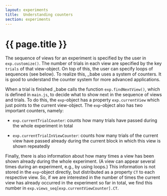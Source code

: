 ```yaml
---
layout: experiments
title:  Understanding counters
section: experiments
---
```


# {{ page.title }}

The sequence of views for an experiment is specified by the user in `exp.customize()`. The number of trials in each view are specified by the key `trials` of that view-object. On top of this, the user can specify loops of sequences (see below). To realize this, _babe uses a system of counters. It is good to understand the counter system for more advanced applications.

When a trial is finished _babe calls the function `exp.findNextView()`, which is defined in `main.js`, to decide what to show next in the sequence of views and trials. To do this, the `exp`-object has a property `exp.currentView` which just points to the current view-object. The `exp`-object also has two important counters, namely:

+ `exp.currentTrialCounter`: counts how many trials have passed during the whole experiment in total

+ `exp.currentTrialInViewCounter`: counts how many trials of the current view have passed already during the current block in which this view is shown repeatedly

Finally, there is also information about how many times a view has been shown already during the whole experiment. (A view can appear several times during an experiment, e.g., by using loops.) This information is not stored in the `exp`-object directly, but distributed as a property `CT` to each respective view. So, if we are interested in the number of times the current view has already occurred in the experiment so far in total, we find this number in `exp.views_seq[exp.currentViewCounter].CT`.

